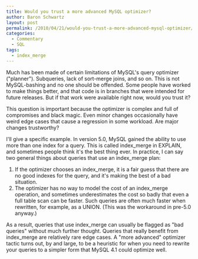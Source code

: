 ```yaml
---
title: Would you trust a more advanced MySQL optimizer?
author: Baron Schwartz
layout: post
permalink: /2010/04/21/would-you-trust-a-more-advanced-mysql-optimizer/
categories:
  - Commentary
  - SQL
tags:
  - index_merge
---
```

Much has been made of certain limitations of MySQL's query optimizer ("planner"). Subqueries, lack of sort-merge joins, and so on. This is not MySQL-bashing and no one should be offended. Some people have worked to make things better, and that code is in branches that were intended for future releases. But if that work were available right now, would you trust it?

This question is important because the optimizer is complex and full of compromises and black magic. Even minor changes occasionally have weird edge cases that cause a regression in some workload. Are major changes trustworthy?

I'll give a specific example. In version 5.0, MySQL gained the ability to use more than one index for a query. This is called index\_merge in EXPLAIN, and sometimes people think it's the best thing ever. In practice, I can say two general things about queries that use an index\_merge plan:

1.  If the optimizer chooses an index_merge, it is a fair guess that there are no good indexes for the query, and it's making the best of a bad situation.
2.  The optimizer has no way to model the cost of an index_merge operation, and sometimes underestimates the cost so badly that even a full table scan can be faster. Such queries are often much faster when rewritten, for example, as a UNION. (This was the workaround in pre-5.0 anyway.)

As a result, queries that use index\_merge can usually be flagged as "bad queries" without much further thought. Queries that really benefit from index\_merge are relatively rare edge cases. A "more advanced" optimizer tactic turns out, by and large, to be a heuristic for when you need to rewrite your queries to a simpler form that MySQL 4.1 could optimize well.
